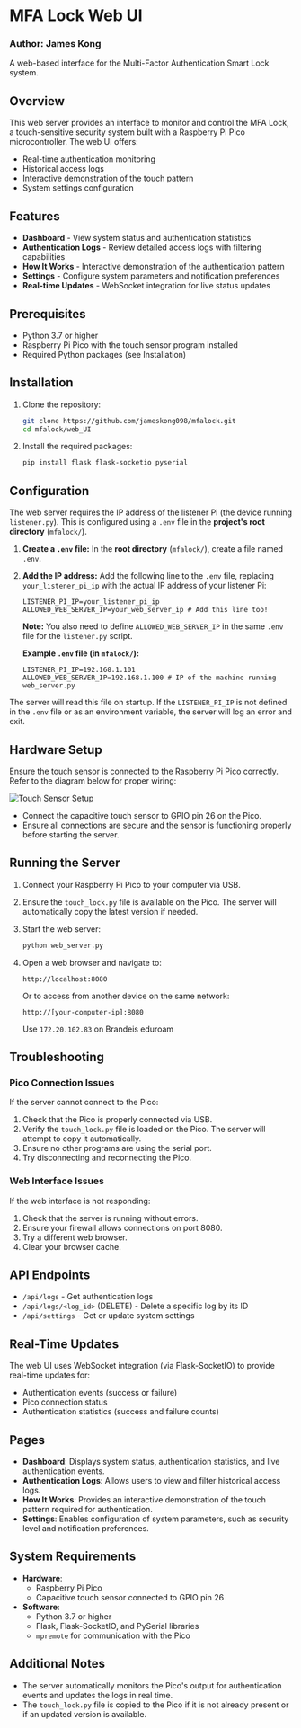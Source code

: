 # MFA Lock Web UI
### Author: James Kong

A web-based interface for the Multi-Factor Authentication Smart Lock system.

## Overview

This web server provides an interface to monitor and control the MFA Lock, a touch-sensitive security system built with a Raspberry Pi Pico microcontroller. The web UI offers:

- Real-time authentication monitoring
- Historical access logs
- Interactive demonstration of the touch pattern
- System settings configuration

## Features

- **Dashboard** - View system status and authentication statistics
- **Authentication Logs** - Review detailed access logs with filtering capabilities
- **How It Works** - Interactive demonstration of the authentication pattern
- **Settings** - Configure system parameters and notification preferences
- **Real-time Updates** - WebSocket integration for live status updates

## Prerequisites

- Python 3.7 or higher
- Raspberry Pi Pico with the touch sensor program installed
- Required Python packages (see Installation)

## Installation

1. Clone the repository:
    ```bash
    git clone https://github.com/jameskong098/mfalock.git
    cd mfalock/web_UI
    ```

2. Install the required packages:
    ```bash
    pip install flask flask-socketio pyserial
    ```

## Configuration

The web server requires the IP address of the listener Pi (the device running `listener.py`). This is configured using a `.env` file in the **project's root directory** (`mfalock/`).

1.  **Create a `.env` file:** In the **root directory** (`mfalock/`), create a file named `.env`.
2.  **Add the IP address:** Add the following line to the `.env` file, replacing `your_listener_pi_ip` with the actual IP address of your listener Pi:
    ```dotenv
    LISTENER_PI_IP=your_listener_pi_ip
    ALLOWED_WEB_SERVER_IP=your_web_server_ip # Add this line too!
    ```
    **Note:** You also need to define `ALLOWED_WEB_SERVER_IP` in the same `.env` file for the `listener.py` script.

    **Example `.env` file (in `mfalock/`):**
    ```dotenv
    LISTENER_PI_IP=192.168.1.101
    ALLOWED_WEB_SERVER_IP=192.168.1.100 # IP of the machine running web_server.py
    ```

The server will read this file on startup. If the `LISTENER_PI_IP` is not defined in the `.env` file or as an environment variable, the server will log an error and exit.

## Hardware Setup

Ensure the touch sensor is connected to the Raspberry Pi Pico correctly. Refer to the diagram below for proper wiring:

![Touch Sensor Setup](static/images/touch_setup.png)

- Connect the capacitive touch sensor to GPIO pin 26 on the Pico.
- Ensure all connections are secure and the sensor is functioning properly before starting the server.

## Running the Server

1. Connect your Raspberry Pi Pico to your computer via USB.

2. Ensure the `touch_lock.py` file is available on the Pico. The server will automatically copy the latest version if needed.

3. Start the web server:
    ```bash
    python web_server.py
    ```

4. Open a web browser and navigate to:
    ```
    http://localhost:8080
    ```
    
    Or to access from another device on the same network:
    ```
    http://[your-computer-ip]:8080

    ```

    Use `172.20.102.83` on Brandeis eduroam

## Troubleshooting

### Pico Connection Issues

If the server cannot connect to the Pico:

1. Check that the Pico is properly connected via USB.
2. Verify the `touch_lock.py` file is loaded on the Pico. The server will attempt to copy it automatically.
3. Ensure no other programs are using the serial port.
4. Try disconnecting and reconnecting the Pico.

### Web Interface Issues

If the web interface is not responding:

1. Check that the server is running without errors.
2. Ensure your firewall allows connections on port 8080.
3. Try a different web browser.
4. Clear your browser cache.

## API Endpoints

- `/api/logs` - Get authentication logs
- `/api/logs/<log_id>` (DELETE) - Delete a specific log by its ID
- `/api/settings` - Get or update system settings

## Real-Time Updates

The web UI uses WebSocket integration (via Flask-SocketIO) to provide real-time updates for:

- Authentication events (success or failure)
- Pico connection status
- Authentication statistics (success and failure counts)

## Pages

- **Dashboard**: Displays system status, authentication statistics, and live authentication events.
- **Authentication Logs**: Allows users to view and filter historical access logs.
- **How It Works**: Provides an interactive demonstration of the touch pattern required for authentication.
- **Settings**: Enables configuration of system parameters, such as security level and notification preferences.

## System Requirements

- **Hardware**:
  - Raspberry Pi Pico
  - Capacitive touch sensor connected to GPIO pin 26
- **Software**:
  - Python 3.7 or higher
  - Flask, Flask-SocketIO, and PySerial libraries
  - `mpremote` for communication with the Pico

## Additional Notes

- The server automatically monitors the Pico's output for authentication events and updates the logs in real time.
- The `touch_lock.py` file is copied to the Pico if it is not already present or if an updated version is available.
